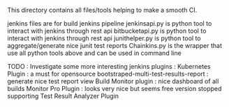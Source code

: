 This directory contains all files/tools helping to make a smooth CI.

jenkins files are for build jenkins pipeline
jenkinsapi.py   is python tool to interact with jenkins through rest api
bitbucketapi.py is python tool to interact with jenkins through rest api
junithelper.py  is python tool to aggregate/generate nice junit test reports
Chainkins.py    is the wrapper that use all python tools above and can be used in command line

TODO :
Investigate some more interesting jenkins plugins :
Kubernetes Plugin : a must for opensource
bootstraped-multi-test-results-report : generate nice test report view
Build Monitor plugin : nice dashboard of all builds
Monitor Pro Plugin : looks very nice but seems free version stopped supporting
Test Result Analyzer Plugin